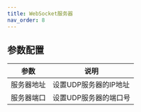 ```yaml
---
title: WebSocket服务器
nav_order: 8
---
```


## 参数配置

| 参数 | 说明 |
| ---- | ---- |
| 服务器地址 | 设置UDP服务器的IP地址 |
| 服务器端口 | 设置UDP服务器的端口号 |
